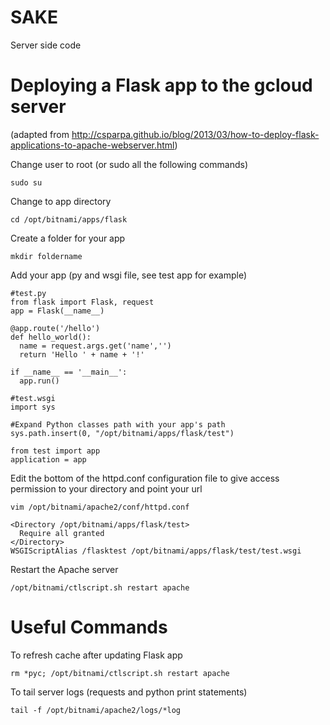 # SAKE
Server side code

# Deploying a Flask app to the gcloud server
(adapted from http://csparpa.github.io/blog/2013/03/how-to-deploy-flask-applications-to-apache-webserver.html)

Change user to root (or sudo all the following commands)
````
sudo su
````
Change to app directory
````
cd /opt/bitnami/apps/flask
````

Create a folder for your app
````
mkdir foldername
````

Add your app (py and wsgi file, see test app for example)
````
#test.py
from flask import Flask, request
app = Flask(__name__)

@app.route('/hello')
def hello_world():
  name = request.args.get('name','')
  return 'Hello ' + name + '!'

if __name__ == '__main__':
  app.run()
````
````
#test.wsgi
import sys

#Expand Python classes path with your app's path
sys.path.insert(0, "/opt/bitnami/apps/flask/test")

from test import app
application = app
````

Edit the bottom of the httpd.conf configuration file to give access permission to your directory and point your url
````
vim /opt/bitnami/apache2/conf/httpd.conf
````

````
<Directory /opt/bitnami/apps/flask/test>
  Require all granted
</Directory>
WSGIScriptAlias /flasktest /opt/bitnami/apps/flask/test/test.wsgi
````

Restart the Apache server
````
/opt/bitnami/ctlscript.sh restart apache
````
# Useful Commands
To refresh cache after updating Flask app
````
rm *pyc; /opt/bitnami/ctlscript.sh restart apache
````

To tail server logs (requests and python print statements)
````
tail -f /opt/bitnami/apache2/logs/*log
````